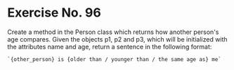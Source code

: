 # Exercise No. 96

Create a method in the Person class which returns how another person's age compares. Given the objects p1, p2 and p3, which will be initialized with the attributes name and age, return a sentence in the following format:

    `{other_person} is {older than / younger than / the same age as} me`
